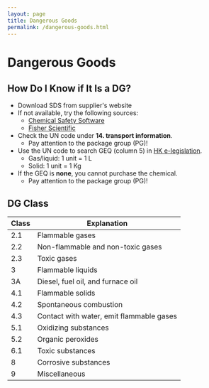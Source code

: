 ```yaml
---
layout: page
title: Dangerous Goods
permalink: /dangerous-goods.html
---
```


# Dangerous Goods

## How Do I Know if It Is a DG?

- Download SDS from supplier's website
- If not available, try the following sources:
  - [Chemical Safety Software](https://chemicalsafety.com/sds-search/)
  - [Fisher Scientific](https://www.fishersci.com/us/en/catalog/search/sdshome.html)
- Check the UN code under **14. transport information**.
  - Pay attention to the package group (PG)!
- Use the UN code to search GEQ (column 5) in [HK e-legislation](https://www.elegislation.gov.hk/hk/cap295E).
  - Gas/liquid: 1 unit = 1 L
  - Solid: 1 unit = 1 Kg
- If the GEQ is **none**, you cannot purchase the chemical.
  - Pay attention to the package group (PG)!


## DG Class

| **Class** | **Explanation**                          |
| --------- | ---------------------------------------- |
| 2.1       | Flammable gases                          |
| 2.2       | Non-flammable and non-toxic gases        |
| 2.3       | Toxic gases                              |
| 3         | Flammable liquids                        |
| 3A        | Diesel, fuel oil, and furnace oil        |
| 4.1       | Flammable solids                         |
| 4.2       | Spontaneous combustion                   |
| 4.3       | Contact with water, emit flammable gases |
| 5.1       | Oxidizing substances                     |
| 5.2       | Organic peroxides                        |
| 6.1       | Toxic substances                         |
| 8         | Corrosive substances                     |
| 9         | Miscellaneous                            |
